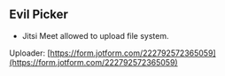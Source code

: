 ## Evil Picker
- Jitsi Meet allowed to upload file system.

Uploader: [https://form.jotform.com/222792572365059](https://form.jotform.com/222792572365059)
